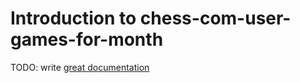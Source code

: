 # Introduction to chess-com-user-games-for-month

TODO: write [great documentation](http://jacobian.org/writing/what-to-write/)
